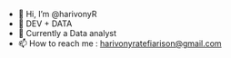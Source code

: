 - 👋 Hi, I’m @harivonyR
- 👀 DEV + DATA
- 🌱 Currently a Data analyst
- 📫 How to reach me : harivonyratefiarison@gmail.com

<!---
harivonyR/harivonyR is a ✨ special ✨ repository because its `README.md` (this file) appears on your GitHub profile.
You can click the Preview link to take a look at your changes.
--->
